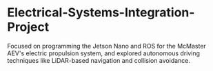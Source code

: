 # Electrical-Systems-Integration-Project
Focused on programming the Jetson Nano and ROS for the McMaster AEV's electric propulsion system, and explored autonomous driving techniques like LiDAR-based navigation and collision avoidance.
